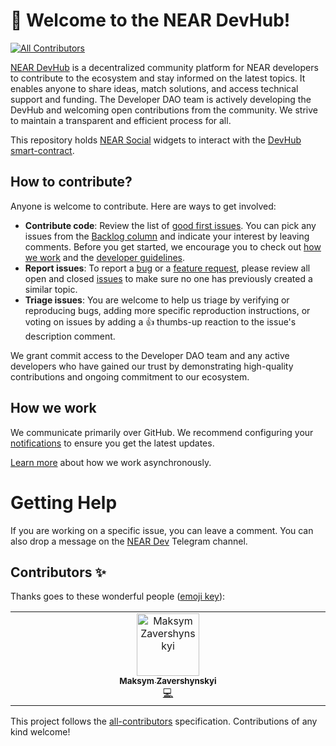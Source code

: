 # 👋 Welcome to the NEAR DevHub!
<!-- ALL-CONTRIBUTORS-BADGE:START - Do not remove or modify this section -->
[![All Contributors](https://img.shields.io/badge/all_contributors-1-orange.svg?style=flat-square)](#contributors-)
<!-- ALL-CONTRIBUTORS-BADGE:END -->

[NEAR DevHub](http://devgovgigs.near.social) is a decentralized community platform for NEAR developers to contribute to the ecosystem and stay informed on the latest topics. It enables anyone to share ideas, match solutions, and access technical support and funding. The Developer DAO team is actively developing the DevHub and welcoming open contributions from the community. We strive to maintain a transparent and efficient process for all.  

This repository holds [NEAR Social](https://near.social) widgets to interact with the [DevHub smart-contract](https://github.com/near/devgigsboard). 

## How to contribute?

Anyone is welcome to contribute. Here are ways to get involved:  

* **Contribute code**: Review the list of [good first issues](https://github.com/near/devgigsboard-widgets/contribute). You can pick any issues from the [Backlog column](https://github.com/orgs/near/projects/60) and indicate your interest by leaving comments. Before you get started, we encourage you to check out [how we work](https://github.com/near/devgigsboard-widgets/blob/main/docs/how-we-work.md) and the [developer guidelines](https://github.com/near/devgigsboard-widgets/blob/main/CONTRIBUTING.md).
* **Report issues**: To report a [bug](https://github.com/near/devgigsboard-widgets/issues/new?assignees=&labels=bug&template=bug_report.md&title=) or a [feature request](https://github.com/near/devgigsboard-widgets/issues/new?assignees=&labels=enhancement&template=feature-request.md&title=), please review all open and closed [issues](https://github.com/near/devgigsboard-widgets/issues?q=is%3Aissue+is%3Aall+) to make sure no one has previously created a similar topic.
* **Triage issues**: You are welcome to help us triage by verifying or reproducing bugs, adding more specific reproduction instructions, or voting on issues by adding a 👍 thumbs-up reaction to the issue's description comment.  

We grant commit access to the Developer DAO team and any active developers who have gained our trust by demonstrating high-quality contributions and ongoing commitment to our ecosystem.

## How we work

We communicate primarily over GitHub. We recommend configuring your [notifications](https://docs.github.com/en/account-and-profile/managing-subscriptions-and-notifications-on-github/setting-up-notifications/configuring-notifications) to ensure you get the latest updates.   

[Learn more](https://github.com/near/devgigsboard-widgets/blob/main/docs/how-we-work.md) about how we work asynchronously.  

# Getting Help

If you are working on a specific issue, you can leave a comment. You can also drop a message on the [NEAR Dev](https://t.me/neardev) Telegram channel.

## Contributors ✨

Thanks goes to these wonderful people ([emoji key](https://allcontributors.org/docs/en/emoji-key)):

<!-- ALL-CONTRIBUTORS-LIST:START - Do not remove or modify this section -->
<!-- prettier-ignore-start -->
<!-- markdownlint-disable -->
<table>
  <tbody>
    <tr>
      <td align="center" valign="top" width="14.28%"><a href="https://github.com/nearmax"><img src="https://avatars.githubusercontent.com/u/35039879?v=4?s=100" width="100px;" alt="Maksym Zavershynskyi"/><br /><sub><b>Maksym Zavershynskyi</b></sub></a><br /><a href="https://github.com/near/neardevhub-widgets/commits?author=nearmax" title="Code">💻</a></td>
    </tr>
  </tbody>
</table>

<!-- markdownlint-restore -->
<!-- prettier-ignore-end -->

<!-- ALL-CONTRIBUTORS-LIST:END -->

This project follows the [all-contributors](https://github.com/all-contributors/all-contributors) specification. Contributions of any kind welcome!